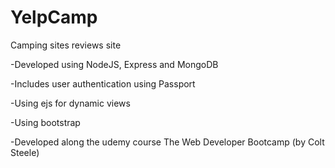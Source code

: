 # YelpCamp
Camping sites reviews site

-Developed using NodeJS, Express and MongoDB

-Includes user authentication using Passport

-Using ejs for dynamic views

-Using bootstrap

-Developed along the udemy course The Web Developer Bootcamp (by Colt Steele)
